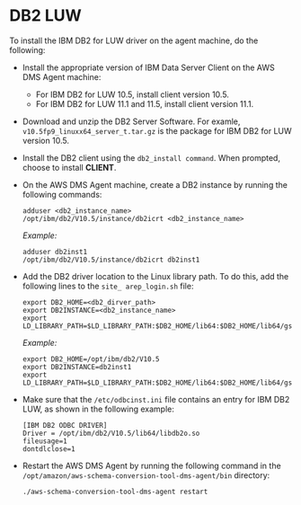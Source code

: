 # DB2 LUW<a name="CHAP_LargeDBs.SBS.configure-dms-agent-linux-host.db2"></a>

To install the IBM DB2 for LUW driver on the agent machine, do the following:
+ Install the appropriate version of IBM Data Server Client on the AWS DMS Agent machine:
  + For IBM DB2 for LUW 10\.5, install client version 10\.5\.
  + For IBM DB2 for LUW 11\.1 and 11\.5, install client version 11\.1\.
+ Download and unzip the DB2 Server Software\. For examle, `v10.5fp9_linuxx64_server_t.tar.gz` is the package for IBM DB2 for LUW version 10\.5\.
+ Install the DB2 client using the `db2_install command`\. When prompted, choose to install **CLIENT**\.
+ On the AWS DMS Agent machine, create a DB2 instance by running the following commands:

  ```
  adduser <db2_instance_name>
  /opt/ibm/db2/V10.5/instance/db2icrt <db2_instance_name>
  ```

  *Example:*

  ```
  adduser db2inst1
  /opt/ibm/db2/V10.5/instance/db2icrt db2inst1
  ```
+ Add the DB2 driver location to the Linux library path\. To do this, add the following lines to the `site_ arep_login.sh` file:

  ```
  export DB2_HOME=<db2_dirver_path>
  export DB2INSTANCE=<db2_instance_name>
  export LD_LIBRARY_PATH=$LD_LIBRARY_PATH:$DB2_HOME/lib64:$DB2_HOME/lib64/gskit_db2
  ```

  *Example:*

  ```
  export DB2_HOME=/opt/ibm/db2/V10.5
  export DB2INSTANCE=db2inst1
  export LD_LIBRARY_PATH=$LD_LIBRARY_PATH:$DB2_HOME/lib64:$DB2_HOME/lib64/gskit_db2
  ```
+ Make sure that the `/etc/odbcinst.ini` file contains an entry for IBM DB2 LUW, as shown in the following example:

  ```
  [IBM DB2 ODBC DRIVER]
  Driver = /opt/ibm/db2/V10.5/lib64/libdb2o.so 
  fileusage=1
  dontdlclose=1
  ```
+ Restart the AWS DMS Agent by running the following command in the `/opt/amazon/aws-schema-conversion-tool-dms-agent/bin` directory:

  ```
  ./aws-schema-conversion-tool-dms-agent restart
  ```